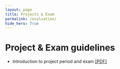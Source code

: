 ```yaml
---
layout: page
title: Projects & Exam
permalink: /evaluation/
hide_hero: True
---
```


# Project & Exam guidelines

- Introduction to project period and exam [[PDF]](https://drive.google.com/file/d/1UEwvIzI1EAqs74tAhrQN2D_O-0ZmZcgG/view?usp=sharing)